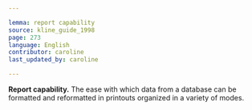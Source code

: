 ```yaml
---

lemma: report capability
source: kline_guide_1998
page: 273
language: English
contributor: caroline
last_updated_by: caroline

---
```


**Report capability.** The ease with which data from a database can be formatted and reformatted in printouts organized in a variety of modes.
